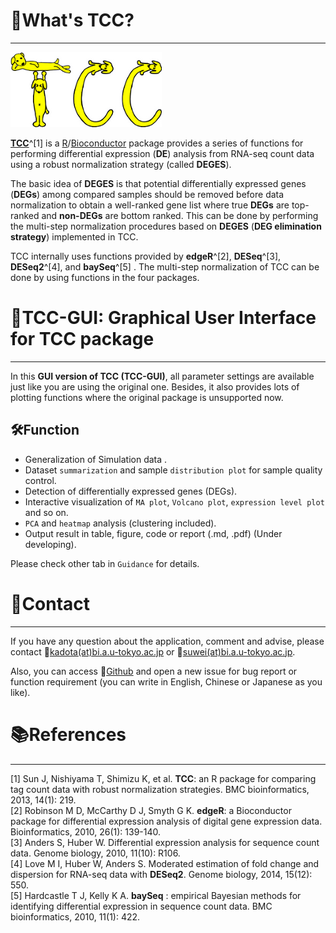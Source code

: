 # 🤔What's TCC?  
---
![TCC LOGO](../www/tccLogo.png)

**[TCC](http://bioconductor.org/packages/TCC/)**^[1] is a [R](https://www.r-project.org/)/[Bioconductor](https://www.bioconductor.org/) package provides a series of functions for performing differential expression  (**DE**)  analysis from RNA-seq count data using a robust normalization strategy (called **DEGES**).   

The basic idea of **DEGES** is that potential differentially expressed genes (**DEGs**) among compared samples should be removed before data normalization to obtain a well-ranked gene list where true **DEGs** are top-ranked and **non-DEGs** are bottom ranked. This can be done by performing the multi-step normalization procedures based on **DEGES** (**DEG elimination strategy**) implemented in TCC.    

TCC internally uses functions provided by **edgeR**^[2], **DESeq**^[3], **DESeq2**^[4], and **baySeq**^[5] . The multi-step normalization of TCC can be done by using functions in the four packages. 



# 🔬TCC-GUI: Graphical User Interface for TCC package
---
In this **GUI version of TCC (TCC-GUI)**, all parameter settings are available just like you are using the original one. Besides, it also provides lots of plotting functions where the original package is unsupported now. 

## 🛠Function

- Generalization of Simulation data .
- Dataset `summarization` and sample `distribution plot` for sample quality control.
- Detection of differentially expressed genes (DEGs).
- Interactive visualization of `MA plot`, `Volcano plot`, `expression level plot` and so on.
- `PCA` and `heatmap` analysis (clustering included).
- Output result in table, figure, code or report (.md, .pdf) (Under developing).

Please check other tab in `Guidance` for details.  

# 📧Contact

---

If you have any question about the application, comment and advise, please contact 📧[kadota(at)bi.a.u-tokyo.ac.jp](mailto:kadota@bi.a.u-tokyo.ac.jp) or 📧[suwei(at)bi.a.u-tokyo.ac.jp](mailto:suwei@bi.a.u-tokyo.ac.jp). 

Also, you can access 🔗[Github](https://github.com/swsoyee/TCC-GUI/issues) and open a new issue for bug report or function requirement (you can write in English, Chinese or Japanese as you like).  



# 📚References

---

[1] Sun J, Nishiyama T, Shimizu K, et al. **TCC**: an R package for comparing tag count data with robust normalization strategies. BMC bioinformatics, 2013, 14(1): 219.  
[2] Robinson M D, McCarthy D J, Smyth G K. **edgeR**: a Bioconductor package for differential expression analysis of digital gene expression data. Bioinformatics, 2010, 26(1): 139-140.  
[3] Anders S, Huber W. Differential expression analysis for sequence count data. Genome biology, 2010, 11(10): R106.   
[4] Love M I, Huber W, Anders S. Moderated estimation of fold change and dispersion for RNA-seq data with **DESeq2**. Genome biology, 2014, 15(12): 550.  
[5] Hardcastle T J, Kelly K A. **baySeq** : empirical Bayesian methods for identifying differential expression in sequence count data. BMC bioinformatics, 2010, 11(1): 422.  

